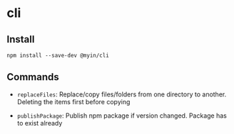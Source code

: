 # cli

## Install

`npm install --save-dev @myin/cli`

## Commands

-   `replaceFiles`: Replace/copy files/folders from one directory to another.
    Deleting the items first before copying

-   `publishPackage`: Publish npm package if version changed. Package has to exist already
